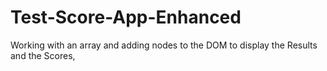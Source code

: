 # Test-Score-App-Enhanced
Working with an array and adding nodes to the DOM to display the Results and the Scores,
